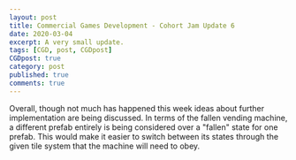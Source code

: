 ```yaml
---
layout: post
title: Commercial Games Development - Cohort Jam Update 6
date: 2020-03-04
excerpt: A very small update. 
tags: [CGD, post, CGDpost]
CGDpost: true
category: post
published: true
comments: true
--- 
```

Overall, though not much has happened this week ideas about further implementation are being discussed. In terms of the fallen vending machine, a different prefab entirely is being considered over a "fallen" state for one prefab. This would make it easier to switch between its states through the given tile system that the machine will need to obey.